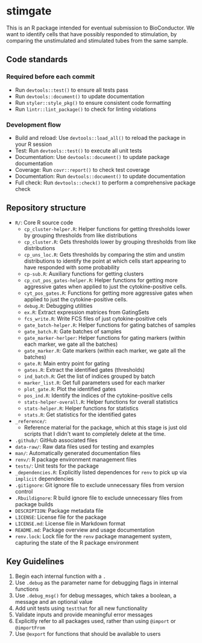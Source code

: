 # stimgate

This is an R package intended for eventual submission to BioConductor.
We want to identify cells that have possibly responded to stimulation, by comparing the unstimulated and stimulated tubes from the same sample.

## Code standards

### Required before each commit

- Run `devtools::test()` to ensure all tests pass
- Run `devtools::document()` to update documentation
- Run `styler::style_pkg()` to ensure consistent code formatting
- Run `lintr::lint_package()` to check for linting violations

### Development flow

- Build and reload: Use `devtools::load_all()` to reload the package in your R session
- Test: Run `devtools::test()` to execute all unit tests
- Documentation: Use `devtools::document()` to update package documentation
- Coverage: Run `covr::report()` to check test coverage
- Documentation: Run `devtools::document()` to update documentation
- Full check: Run `devtools::check()` to perform a comprehensive package check

## Repository structure

- `R/`: Core R source code
  - `cp_cluster-helper.R`: Helper functions for getting thresholds lower by grouping thresholds from like distributions
  - `cp_cluster.R`: Gets thresholds lower by grouping thresholds from like distributions
  - `cp_uns_loc.R`: Gets thresholds by comparing the stim and unstim distributions to identify the point at which cells start appearing to have responded with some probability
  - `cp-sub.R`: Auxiliary functions for getting clusters
  - `cp_cut_pos_gates-helper.R`: Helper functions for getting more aggressive gates when applied to just the cytokine-positive cells.
  - `cyt_pos_gates.R`: Functions for getting more aggressive gates when applied to just the cytokine-positive cells.
  - `debug.R`: Debugging utilities
  - `ex.R`: Extract expression matrices from GatingSets
  - `fcs_write.R`: Write FCS files of just cytokine-positive cels
  - `gate_batch-helper.R`: Helper functions for gating batches of samples
  - `gate_batch.R`: Gate batches of samples
  - `gate_marker-herlper`: Helper functions for gating markers (within each marker, we gate all the batches)
  - `gate_marker.R`: Gate markers (within each marker, we gate all the batches)
  - `gate.R`: Main entry point for gating
  - `gates.R`: Extract the identified gates (thresholds)
  - `ind_batch.R`: Get the list of indices grouped by batch
  - `marker_list.R`: Get full parameters used for each marker
  - `plot_gate.R`: Plot the identified gates
  - `pos_ind.R`: Identify the indices of the cytokine-positive cells
  - `stats-helper-overall.R`: Helper functions for overall statistics
  - `stats-helper.R`: Helper functions for statistics
  - `stats.R`: Get statistics for the identified gates
- `_reference/`:
  - Reference material for the package, which at this stage is just old scripts that I didn't want to completely delete at the time.
- `.github/`: GitHub associated files
- `data-raw/`: Raw data files used for testing and examples
- `man/`: Automatically generated documentation files
- `renv/`: R package environment management files
- `tests/`: Unit tests for the package
- `_dependencies.R`: Explicitly listed dependences for `renv` to pick up via `implicit` dependencies
- `.gitignore`: Git ignore file to exclude unnecessary files from version control
- `.Rbuildignore`: R build ignore file to exclude unnecessary files from package builds
- `DESCRIPTION`: Package metadata file
- `LICENSE`: License file for the package
- `LICENSE.md`: License file in Markdown format
- `README.md`: Package overview and usage documentation
- `renv.lock`: Lock file for the `renv` package management system, capturing the state of the R package environment

## Key Guidelines

1. Begin each internal function with a `.`
2. Use `.debug` as the parameter name for debugging flags in internal functions
3. Use `.debug_msg()` for debug messages, which takes a boolean, a message and an optional value
4. Add unit tests using `testthat` for all new functionality
5. Validate inputs and provide meaningful error messages
6. Explicitly refer to all packages used, rather than using `@import` or `@importFrom`
7. Use `@export` for functions that should be available to users
